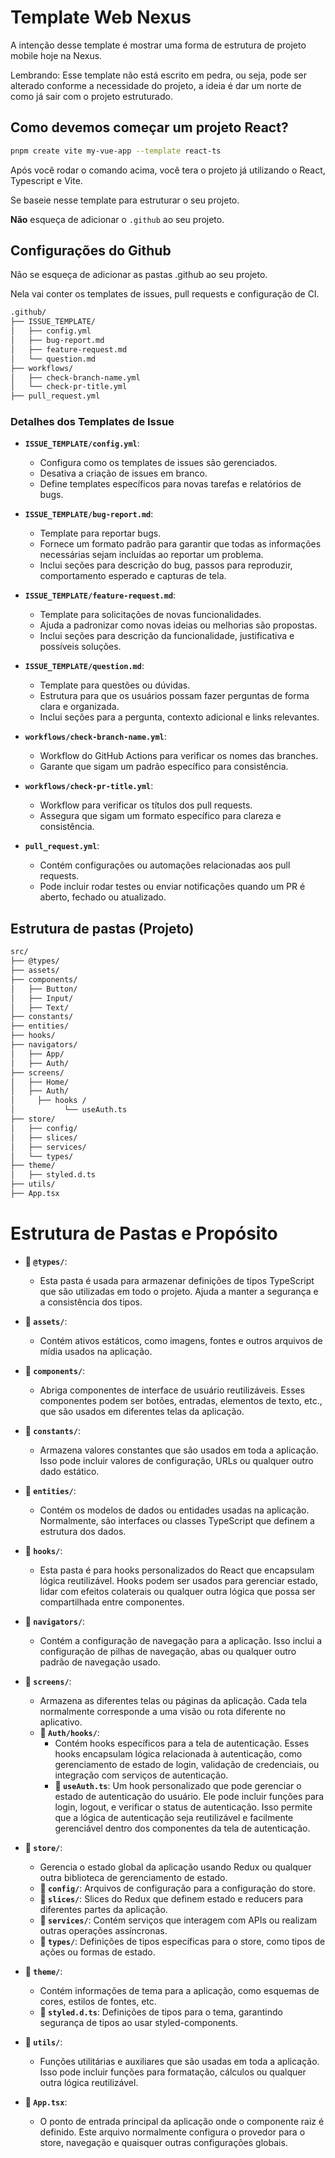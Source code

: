 # Template Web Nexus

A intenção desse template é mostrar uma forma de estrutura de projeto mobile hoje na Nexus.

Lembrando: Esse template não está escrito em pedra, ou seja, pode ser alterado conforme a necessidade do projeto, a ideia é dar um norte de como já sair com o projeto estruturado.

## Como devemos começar um projeto React?

```bash
pnpm create vite my-vue-app --template react-ts
```

Após você rodar o comando acima, você tera o projeto já utilizando o React, Typescript e Vite.

Se baseie nesse template para estruturar o seu projeto.

**Não** esqueça de adicionar o `.github` ao seu projeto.

## Configurações do Github

Não se esqueça de adicionar as pastas .github ao seu projeto.

Nela vai conter os templates de issues, pull requests e configuração de CI.

```bash
.github/
├── ISSUE_TEMPLATE/
│   ├── config.yml
│   ├── bug-report.md
│   ├── feature-request.md
│   └── question.md
├── workflows/
│   ├── check-branch-name.yml
│   └── check-pr-title.yml
├── pull_request.yml
```

### Detalhes dos Templates de Issue

- **`ISSUE_TEMPLATE/config.yml`**:

  - Configura como os templates de issues são gerenciados.
  - Desativa a criação de issues em branco.
  - Define templates específicos para novas tarefas e relatórios de bugs.

- **`ISSUE_TEMPLATE/bug-report.md`**:

  - Template para reportar bugs.
  - Fornece um formato padrão para garantir que todas as informações necessárias sejam incluídas ao reportar um problema.
  - Inclui seções para descrição do bug, passos para reproduzir, comportamento esperado e capturas de tela.

- **`ISSUE_TEMPLATE/feature-request.md`**:

  - Template para solicitações de novas funcionalidades.
  - Ajuda a padronizar como novas ideias ou melhorias são propostas.
  - Inclui seções para descrição da funcionalidade, justificativa e possíveis soluções.

- **`ISSUE_TEMPLATE/question.md`**:

  - Template para questões ou dúvidas.
  - Estrutura para que os usuários possam fazer perguntas de forma clara e organizada.
  - Inclui seções para a pergunta, contexto adicional e links relevantes.

- **`workflows/check-branch-name.yml`**:

  - Workflow do GitHub Actions para verificar os nomes das branches.
  - Garante que sigam um padrão específico para consistência.

- **`workflows/check-pr-title.yml`**:

  - Workflow para verificar os títulos dos pull requests.
  - Assegura que sigam um formato específico para clareza e consistência.

- **`pull_request.yml`**:
  - Contém configurações ou automações relacionadas aos pull requests.
  - Pode incluir rodar testes ou enviar notificações quando um PR é aberto, fechado ou atualizado.

## Estrutura de pastas (Projeto)

```bash
src/
├── @types/
├── assets/
├── components/
│   ├── Button/
│   ├── Input/
│   ├── Text/
├── constants/
├── entities/
├── hooks/
├── navigators/
│   ├── App/
│   ├── Auth/
├── screens/
│   ├── Home/
│   ├── Auth/
│     ├── hooks /
│           └── useAuth.ts
├── store/
│   ├── config/
│   ├── slices/
│   ├── services/
│   └── types/
├── theme/
│   ├── styled.d.ts
├── utils/
├── App.tsx
```

# Estrutura de Pastas e Propósito

- **📂 `@types/`**:

  - Esta pasta é usada para armazenar definições de tipos TypeScript que são utilizadas em todo o projeto. Ajuda a manter a segurança e a consistência dos tipos.

- **📂 `assets/`**:

  - Contém ativos estáticos, como imagens, fontes e outros arquivos de mídia usados na aplicação.

- **📂 `components/`**:

  - Abriga componentes de interface de usuário reutilizáveis. Esses componentes podem ser botões, entradas, elementos de texto, etc., que são usados em diferentes telas da aplicação.

- **📂 `constants/`**:

  - Armazena valores constantes que são usados em toda a aplicação. Isso pode incluir valores de configuração, URLs ou qualquer outro dado estático.

- **📂 `entities/`**:

  - Contém os modelos de dados ou entidades usadas na aplicação. Normalmente, são interfaces ou classes TypeScript que definem a estrutura dos dados.

- **📂 `hooks/`**:

  - Esta pasta é para hooks personalizados do React que encapsulam lógica reutilizável. Hooks podem ser usados para gerenciar estado, lidar com efeitos colaterais ou qualquer outra lógica que possa ser compartilhada entre componentes.

- **📂 `navigators/`**:

  - Contém a configuração de navegação para a aplicação. Isso inclui a configuração de pilhas de navegação, abas ou qualquer outro padrão de navegação usado.

- **📂 `screens/`**:

  - Armazena as diferentes telas ou páginas da aplicação. Cada tela normalmente corresponde a uma visão ou rota diferente no aplicativo.
  - **📂 `Auth/hooks/`**:
    - Contém hooks específicos para a tela de autenticação. Esses hooks encapsulam lógica relacionada à autenticação, como gerenciamento de estado de login, validação de credenciais, ou integração com serviços de autenticação.
    - **📄 `useAuth.ts`**: Um hook personalizado que pode gerenciar o estado de autenticação do usuário. Ele pode incluir funções para login, logout, e verificar o status de autenticação. Isso permite que a lógica de autenticação seja reutilizável e facilmente gerenciável dentro dos componentes da tela de autenticação.

- **📂 `store/`**:

  - Gerencia o estado global da aplicação usando Redux ou qualquer outra biblioteca de gerenciamento de estado.
  - **📂 `config/`**: Arquivos de configuração para a configuração do store.
  - **📂 `slices/`**: Slices do Redux que definem estado e reducers para diferentes partes da aplicação.
  - **📂 `services/`**: Contém serviços que interagem com APIs ou realizam outras operações assíncronas.
  - **📂 `types/`**: Definições de tipos específicas para o store, como tipos de ações ou formas de estado.

- **📂 `theme/`**:

  - Contém informações de tema para a aplicação, como esquemas de cores, estilos de fontes, etc.
  - **📄 `styled.d.ts`**: Definições de tipos para o tema, garantindo segurança de tipos ao usar styled-components.

- **📂 `utils/`**:

  - Funções utilitárias e auxiliares que são usadas em toda a aplicação. Isso pode incluir funções para formatação, cálculos ou qualquer outra lógica reutilizável.

- **📄 `App.tsx`**:
  - O ponto de entrada principal da aplicação onde o componente raiz é definido. Este arquivo normalmente configura o provedor para o store, navegação e quaisquer outras configurações globais.

